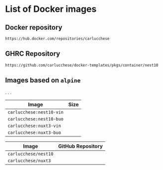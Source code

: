 # List of Docker images

## Docker repository

```docker
https://hub.docker.com/repositories/carlucchese
```

## GHRC Repository

```docker
https://github.com/carlucchese/docker-templates/pkgs/container/nest10
```

## Images based on `alpine`

.
.
.

| Image                                 | Size                                                       |
| ------------------------------------- | ---------------------------------------------------------- |
| `carlucchese:nest10-vin`      |  |
| `carlucchese:nest10-buo` |  |
| `carlucchese:nuxt3-vin`|  |
| `carlucchese:nuxt3-buo`|  |

| Image                                                        | GitHub Repository                                             |
| ------------------------------------------------------------ | ------------------------------------------------------------- |
| `carlucchese/nest10` |  
| `carlucchese/nuxt3` |  
